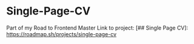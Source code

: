 # Single-Page-CV

Part of my Road to Frontend Master
Link to project:
[## Single Page CV]: https://roadmap.sh/projects/single-page-cv

[## Single Page CV my run]: https://github.com/Reinigen/Single-Page-CV.git
